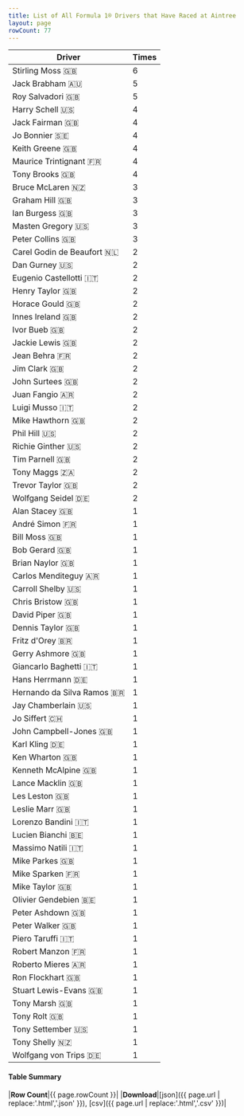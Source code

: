 ```yaml
---
title: List of All Formula 1® Drivers that Have Raced at Aintree
layout: page
rowCount: 77
---
```


| Driver | Times |
|--|--|
| Stirling Moss 🇬🇧 | 6 |
| Jack Brabham 🇦🇺 | 5 |
| Roy Salvadori 🇬🇧 | 5 |
| Harry Schell 🇺🇸 | 4 |
| Jack Fairman 🇬🇧 | 4 |
| Jo Bonnier 🇸🇪 | 4 |
| Keith Greene 🇬🇧 | 4 |
| Maurice Trintignant 🇫🇷 | 4 |
| Tony Brooks 🇬🇧 | 4 |
| Bruce McLaren 🇳🇿 | 3 |
| Graham Hill 🇬🇧 | 3 |
| Ian Burgess 🇬🇧 | 3 |
| Masten Gregory 🇺🇸 | 3 |
| Peter Collins 🇬🇧 | 3 |
| Carel Godin de Beaufort 🇳🇱 | 2 |
| Dan Gurney 🇺🇸 | 2 |
| Eugenio Castellotti 🇮🇹 | 2 |
| Henry Taylor 🇬🇧 | 2 |
| Horace Gould 🇬🇧 | 2 |
| Innes Ireland 🇬🇧 | 2 |
| Ivor Bueb 🇬🇧 | 2 |
| Jackie Lewis 🇬🇧 | 2 |
| Jean Behra 🇫🇷 | 2 |
| Jim Clark 🇬🇧 | 2 |
| John Surtees 🇬🇧 | 2 |
| Juan Fangio 🇦🇷 | 2 |
| Luigi Musso 🇮🇹 | 2 |
| Mike Hawthorn 🇬🇧 | 2 |
| Phil Hill 🇺🇸 | 2 |
| Richie Ginther 🇺🇸 | 2 |
| Tim Parnell 🇬🇧 | 2 |
| Tony Maggs 🇿🇦 | 2 |
| Trevor Taylor 🇬🇧 | 2 |
| Wolfgang Seidel 🇩🇪 | 2 |
| Alan Stacey 🇬🇧 | 1 |
| André Simon 🇫🇷 | 1 |
| Bill Moss 🇬🇧 | 1 |
| Bob Gerard 🇬🇧 | 1 |
| Brian Naylor 🇬🇧 | 1 |
| Carlos Menditeguy 🇦🇷 | 1 |
| Carroll Shelby 🇺🇸 | 1 |
| Chris Bristow 🇬🇧 | 1 |
| David Piper 🇬🇧 | 1 |
| Dennis Taylor 🇬🇧 | 1 |
| Fritz d'Orey 🇧🇷 | 1 |
| Gerry Ashmore 🇬🇧 | 1 |
| Giancarlo Baghetti 🇮🇹 | 1 |
| Hans Herrmann 🇩🇪 | 1 |
| Hernando da Silva Ramos 🇧🇷 | 1 |
| Jay Chamberlain 🇺🇸 | 1 |
| Jo Siffert 🇨🇭 | 1 |
| John Campbell-Jones 🇬🇧 | 1 |
| Karl Kling 🇩🇪 | 1 |
| Ken Wharton 🇬🇧 | 1 |
| Kenneth McAlpine 🇬🇧 | 1 |
| Lance Macklin 🇬🇧 | 1 |
| Les Leston 🇬🇧 | 1 |
| Leslie Marr 🇬🇧 | 1 |
| Lorenzo Bandini 🇮🇹 | 1 |
| Lucien Bianchi 🇧🇪 | 1 |
| Massimo Natili 🇮🇹 | 1 |
| Mike Parkes 🇬🇧 | 1 |
| Mike Sparken 🇫🇷 | 1 |
| Mike Taylor 🇬🇧 | 1 |
| Olivier Gendebien 🇧🇪 | 1 |
| Peter Ashdown 🇬🇧 | 1 |
| Peter Walker 🇬🇧 | 1 |
| Piero Taruffi 🇮🇹 | 1 |
| Robert Manzon 🇫🇷 | 1 |
| Roberto Mieres 🇦🇷 | 1 |
| Ron Flockhart 🇬🇧 | 1 |
| Stuart Lewis-Evans 🇬🇧 | 1 |
| Tony Marsh 🇬🇧 | 1 |
| Tony Rolt 🇬🇧 | 1 |
| Tony Settember 🇺🇸 | 1 |
| Tony Shelly 🇳🇿 | 1 |
| Wolfgang von Trips 🇩🇪 | 1 |

#### Table Summary

|**Row Count**|{{ page.rowCount }}|
|**Download**|[json]({{ page.url | replace:'.html','.json' }}), [csv]({{ page.url | replace:'.html','.csv' }})|
